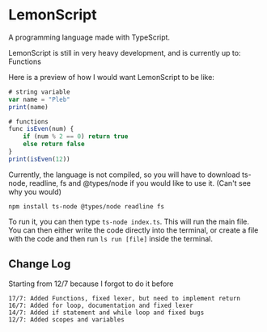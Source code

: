 # LemonScript
A programming language made with TypeScript.

LemonScript is still in very heavy development, and is currently up to: Functions

Here is a preview of how I would want LemonScript to be like:
```js
# string variable
var name = "Pleb"
print(name)

# functions
func isEven(num) {
    if (num % 2 == 0) return true
    else return false
}
print(isEven(12))
```

Currently, the language is not compiled, so you will have to download ts-node, readline, fs and @types/node if you would like to use it. (Can't see why you would)

```npm install ts-node @types/node readline fs```

To run it, you can then type ```ts-node index.ts```. This will run the main file. You can then either write the code directly into the terminal, or create a file with the code and then run ```ls run [file]``` inside the terminal. 

## Change Log
Starting from 12/7 because I forgot to do it before
```
17/7: Added Functions, fixed lexer, but need to implement return
16/7: Added for loop, documentation and fixed lexer
14/7: Added if statement and while loop and fixed bugs
12/7: Added scopes and variables
```